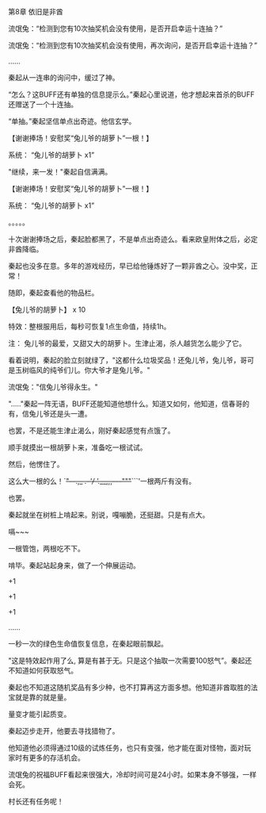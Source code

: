 第8章 依旧是非酋

流氓兔：“检测到您有10次抽奖机会没有使用，是否开启幸运十连抽？”

流氓兔：“检测到您有10次抽奖机会没有使用，再次询问，是否开启幸运十连抽？”

......

秦起从一连串的询问中，缓过了神。

“怎么？这BUFF还有单独的信息提示么。”秦起心里说道，他才想起来首杀的BUFF还赠送了一个十连抽。

“单抽。”秦起坚信单点出奇迹。他信玄学。

【谢谢捧场！安慰奖“兔儿爷的胡萝卜”一根！】

系统： “兔儿爷的胡萝卜 x1”

"继续，来一发！"秦起自信满满。

【谢谢捧场！安慰奖“兔儿爷的胡萝卜”一根！】

系统： “兔儿爷的胡萝卜 x1”

。。。。。

十次谢谢捧场之后，秦起脸都黑了，不是单点出奇迹么。看来欧皇附体之后，必定非酋降临。

秦起也没多在意。多年的游戏经历，早已给他锤炼好了一颗非酋之心。没中奖，正常！

随即，秦起查看他的物品栏。

【兔儿爷的胡萝卜】 x 10

特效：整根服用后，每秒可恢复1点生命值，持续1h。

注： 兔儿爷的最爱，又甜又大的胡萝卜。生津止渴，杀人越货怎么能少了它。

看着说明，秦起的脸立刻就绿了，"这都什么垃圾奖品！还兔儿爷，兔儿爷，哥可是玉树临风的纯爷们儿。你大爷才是兔儿爷。"

流氓兔："信兔儿爷得永生。"

"....."秦起一阵无语，BUFF还能知道他想什么。知道又如何，他知道，信春哥的有，信兔儿爷还是头一遭。

也罢，不是还能生津止渴么，刚好秦起感觉有点饿了。

顺手就摸出一根胡萝卜来，准备吃一根试试。

然后，他愣住了。

这么大一根的么！`~~"--.,_ _.-'/ '.___,,,---"""~~```'一根两斤有没有。

也罢。

秦起就坐在树桩上啃起来。别说，嘎嘣脆，还挺甜。只是有点大。

嗝~~~

一根管饱，两根吃不下。

啃毕。秦起站起身来，做了一个伸展运动。

+1

+1

+1

......

一秒一次的绿色生命值恢复信息，在秦起眼前飘起。

"这是特效起作用了么, 算是有甚于无。只是这个抽取一次需要100怒气”。秦起还不知道如何获取怒气。

秦起也不知道这随机奖品有多少种，也不打算再这方面多想。他知道非酋取胜的法宝就是靠的就是量。

量变才能引起质变。

秦起迈步走开，他要去寻找猎物了。

他知道他必须得通过10级的试炼任务，也只有变强，他才能在面对怪物，面对玩家时有更多的存活机会。

流氓兔的祝福BUFF看起来很强大，冷却时间可是24小时。如果本身不够强，一样会死。

村长还有任务呢！